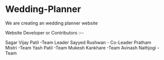 # Wedding-Planner

We are creating an wedding planner website 

Website Developer or Contributors :--

Sagar Vijay Patil -Team Leader
Sayyed Rushwan - Co-Leader
Pratham Mistri -Team
Yash Patil  -Team
Mukesh Kankhare -Team
Avinash Nathjogi -Team

